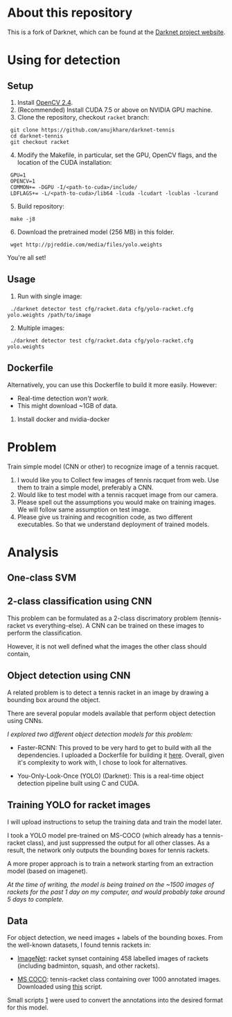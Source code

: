 # About this repository
This is a fork of Darknet, which can be found at the [Darknet project website](http://pjreddie.com/darknet).

# Using for detection
## Setup
1. Install [OpenCV
   2.4](http://docs.opencv.org/2.4/doc/tutorials/introduction/linux_install/linux_install.html).
2. (Recommended) Install CUDA 7.5 or above on NVIDIA GPU machine.
3. Clone the repository, checkout `racket` branch:
  ```
   git clone https://github.com/anujkhare/darknet-tennis
   cd darknet-tennis
   git checkout racket
  ```

4. Modify the Makefile, in particular, set the GPU, OpenCV flags, and the location of the CUDA
   installation:
  ```
   GPU=1
   OPENCV=1
   COMMON+= -DGPU -I/<path-to-cuda>/include/
   LDFLAGS+= -L/<path-to-cuda>/lib64 -lcuda -lcudart -lcublas -lcurand
  ```

5. Build repository:
  ```
   make -j8
  ```

6. Download the pretrained model (256 MB) in this folder.
  ```
   wget http://pjreddie.com/media/files/yolo.weights
  ```

You're all set!

## Usage
1. Run with single image:
  ```
   ./darknet detector test cfg/racket.data cfg/yolo-racket.cfg yolo.weights /path/to/image
  ```

2. Multiple images:
  ```
   ./darknet detector test cfg/racket.data cfg/yolo-racket.cfg yolo.weights
  ```

## Dockerfile
Alternatively, you can use this Dockerfile to build it more easily. However:
- Real-time detection *won't work*.
- This might download ~1GB of data.

1. Install docker and nvidia-docker


# Problem
Train simple model (CNN or other) to recognize image of a tennis racquet.
1. I would like you to Collect few images of tennis racquet from web. Use them to train a simple model, preferably a CNN.
2. Would like to test model with a tennis racquet image from our camera.
3. Please spell out the assumptions you would make on training images. We will follow same assumption on test image.
4. Please give us training and recognition code, as two different executables. So that we understand deployment of trained models.

# Analysis
## One-class SVM

## 2-class classification using CNN
This problem can be formulated as a 2-class discrimatory problem (tennis-racket
vs everything-else). A CNN can be trained on these images to perform the
classification.

However, it is not well defined what the images the other class should contain, 


## Object detection using CNN
A related problem is to detect a tennis racket in an image by drawing a
bounding box around the object.

There are several popular models available that perform object detection using
CNNs.

*I explored two different object detection models for this problem:*
- Faster-RCNN: This proved to be very hard to get to build with all the
  dependencies. I uploaded a Dockerfile for building it [here](). Overall,
  given it's complexity to work with, I chose to look for alternatives.

- You-Only-Look-Once (YOLO) (Darknet): This is a real-time object detection pipeline
  built using C and CUDA.

## Training YOLO for racket images
I will upload instructions to setup the training data and train the model
later.

I took a YOLO model pre-trained on MS-COCO (which already has a tennis-racket
class), and just suppressed the output for all other classes. As a result, the
network only outputs the bounding boxes for tennis rackets.

A more proper approach is to train a network starting from an extraction model
(based on imagenet).

*At the time of writing, the model is being trained on the ~1500 images of
rackets for the past 1 day on my computer, and would probably take around 5
days to complete.*


## Data
For object detection, we need images + labels of the bounding boxes. From the
well-known datasets, I found tennis rackets in:
- [ImageNet](): racket synset containing 458 labelled images of rackets
  (including badminton, squash, and other rackets).

- [MS COCO](): tennis-racket class containing over 1000 annotated images.
  Downloaded using [this]() script.

Small scripts [1]() were used to convert the annotations into the desired
format for this model.

